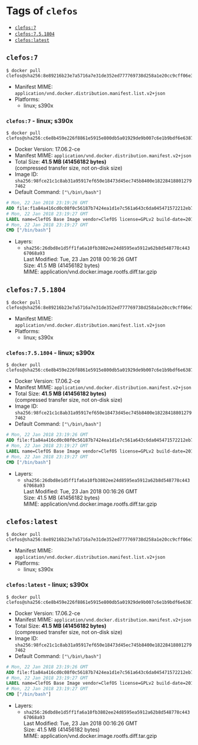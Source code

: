 <!-- THIS FILE IS GENERATED VIA './update-remote.sh' -->

# Tags of `clefos`

-	[`clefos:7`](#clefos7)
-	[`clefos:7.5.1804`](#clefos751804)
-	[`clefos:latest`](#clefoslatest)

## `clefos:7`

```console
$ docker pull clefos@sha256:8e89216b23e7a5716a7e31de352ed777769738d258a1e20cc9cff06e39316717
```

-	Manifest MIME: `application/vnd.docker.distribution.manifest.list.v2+json`
-	Platforms:
	-	linux; s390x

### `clefos:7` - linux; s390x

```console
$ docker pull clefos@sha256:c6e8b459e226f8861e5915e800db5a01929de9b007c6e1b9bdf6e6387c942e43
```

-	Docker Version: 17.06.2-ce
-	Manifest MIME: `application/vnd.docker.distribution.manifest.v2+json`
-	Total Size: **41.5 MB (41456182 bytes)**  
	(compressed transfer size, not on-disk size)
-	Image ID: `sha256:98fce21c1c8ab31a95917ef650e18473d45ec745b8400e182284188012797462`
-	Default Command: `["\/bin\/bash"]`

```dockerfile
# Mon, 22 Jan 2018 23:19:26 GMT
ADD file:f1a84a416cd0c08f0c56187b7424ea1d1e7c561a643c6da045471572212eb758 in / 
# Mon, 22 Jan 2018 23:19:27 GMT
LABEL name=ClefOS Base Image vendor=ClefOS license=GPLv2 build-date=20170913
# Mon, 22 Jan 2018 23:19:27 GMT
CMD ["/bin/bash"]
```

-	Layers:
	-	`sha256:26dbd8e1d5ff1fa6a10fb3802ee24d8595ea5912a62b8d548778c44367068a93`  
		Last Modified: Tue, 23 Jan 2018 00:16:26 GMT  
		Size: 41.5 MB (41456182 bytes)  
		MIME: application/vnd.docker.image.rootfs.diff.tar.gzip

## `clefos:7.5.1804`

```console
$ docker pull clefos@sha256:8e89216b23e7a5716a7e31de352ed777769738d258a1e20cc9cff06e39316717
```

-	Manifest MIME: `application/vnd.docker.distribution.manifest.list.v2+json`
-	Platforms:
	-	linux; s390x

### `clefos:7.5.1804` - linux; s390x

```console
$ docker pull clefos@sha256:c6e8b459e226f8861e5915e800db5a01929de9b007c6e1b9bdf6e6387c942e43
```

-	Docker Version: 17.06.2-ce
-	Manifest MIME: `application/vnd.docker.distribution.manifest.v2+json`
-	Total Size: **41.5 MB (41456182 bytes)**  
	(compressed transfer size, not on-disk size)
-	Image ID: `sha256:98fce21c1c8ab31a95917ef650e18473d45ec745b8400e182284188012797462`
-	Default Command: `["\/bin\/bash"]`

```dockerfile
# Mon, 22 Jan 2018 23:19:26 GMT
ADD file:f1a84a416cd0c08f0c56187b7424ea1d1e7c561a643c6da045471572212eb758 in / 
# Mon, 22 Jan 2018 23:19:27 GMT
LABEL name=ClefOS Base Image vendor=ClefOS license=GPLv2 build-date=20170913
# Mon, 22 Jan 2018 23:19:27 GMT
CMD ["/bin/bash"]
```

-	Layers:
	-	`sha256:26dbd8e1d5ff1fa6a10fb3802ee24d8595ea5912a62b8d548778c44367068a93`  
		Last Modified: Tue, 23 Jan 2018 00:16:26 GMT  
		Size: 41.5 MB (41456182 bytes)  
		MIME: application/vnd.docker.image.rootfs.diff.tar.gzip

## `clefos:latest`

```console
$ docker pull clefos@sha256:8e89216b23e7a5716a7e31de352ed777769738d258a1e20cc9cff06e39316717
```

-	Manifest MIME: `application/vnd.docker.distribution.manifest.list.v2+json`
-	Platforms:
	-	linux; s390x

### `clefos:latest` - linux; s390x

```console
$ docker pull clefos@sha256:c6e8b459e226f8861e5915e800db5a01929de9b007c6e1b9bdf6e6387c942e43
```

-	Docker Version: 17.06.2-ce
-	Manifest MIME: `application/vnd.docker.distribution.manifest.v2+json`
-	Total Size: **41.5 MB (41456182 bytes)**  
	(compressed transfer size, not on-disk size)
-	Image ID: `sha256:98fce21c1c8ab31a95917ef650e18473d45ec745b8400e182284188012797462`
-	Default Command: `["\/bin\/bash"]`

```dockerfile
# Mon, 22 Jan 2018 23:19:26 GMT
ADD file:f1a84a416cd0c08f0c56187b7424ea1d1e7c561a643c6da045471572212eb758 in / 
# Mon, 22 Jan 2018 23:19:27 GMT
LABEL name=ClefOS Base Image vendor=ClefOS license=GPLv2 build-date=20170913
# Mon, 22 Jan 2018 23:19:27 GMT
CMD ["/bin/bash"]
```

-	Layers:
	-	`sha256:26dbd8e1d5ff1fa6a10fb3802ee24d8595ea5912a62b8d548778c44367068a93`  
		Last Modified: Tue, 23 Jan 2018 00:16:26 GMT  
		Size: 41.5 MB (41456182 bytes)  
		MIME: application/vnd.docker.image.rootfs.diff.tar.gzip
